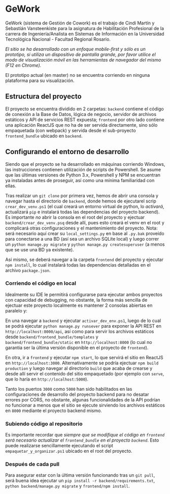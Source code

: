 # GeWork

GeWork (sistema de Gestión de Cowork) es el trabajo de Cindi Martín y Sebastián Vansteenkiste para la asignatura de Habilitación Profesional de la carrera de Ingeniería/Analista en Sistemas de Información en la Universidad Tecnológica Nacional - Facultad Regional Rosario.

_El sitio se ha desarrollado con un enfoque mobile-first y sólo es un prototipo, si utiliza un dispositivo de pantalla grande, por favor utilice el modo de visualización móvil en las herramientas de navegador del mismo (F12 en Chrome)._

El prototipo actual (en master) no se encuentra corriendo en ninguna plataforma para su visualización.

## Estructura del proyecto

El proyecto se encuentra dividido en 2 carpetas: `backend` contiene el código de conexión a la Base de Datos, lógica de negocio, servidor de archivos estáticos y API de servicios REST expuesta; `frontend` por otro lado contiene una aplicación ReactJS que no ha de ser servida directamente, sino sólo empaquetada (con webpack) y servida desde el sub-proyecto `frontend_bundle` ubicado en `backend`.

## Configurando el entorno de desarrollo

Siendo que el proyecto se ha desarrollado en máquinas corriendo Windows, las instrucciones contienen utilización de scripts de Powershell. Se asume que las últimas versiones de Python 3.x, Powershell y NPM se encuentran ya instaladas antes de proseguir, así como una mínima familiaridad con ellas.

Tras realizar un `git clone` por primera vez, hemos de abrir una consola y navegar hasta el directorio de `backend`, donde hemos de ejecutarel scrip `crear_dev_venv.ps1` (el cual creará un entorno virtual de python, lo _activará_, actualizará `pip` e instalará todas las dependencias del proyecto backend). Es importante _no_ abrir la consola en el root del proyecto y ejectuar `backend/crear_dev_venv.psq` desde allí, pues esto creará el venv en el root y complicará otras configuraciones y el mantenimiento del proyecto. Nota: será necesario aquí crear su `local_settings.py` en base al `.py.bak` proveído para conectarse a una BD (así sea un archivo SQLite local) y luego correr un `python manage.py migrate` y `python manage.py createsuperuser` (a menos que se use una BD ya existente).

Así mismo, se deberá navegar a la carpeta `frontend` del proyecto y ejecutar `npm install`, lo cual instalará todas las dependencias detalladas en el archivo `package.json`.

### Corriendo el código en local

Idealmente su IDE le permitirá configurarse para ejecutar ambos proyectos con capacidad de debugging, no obstante, la forma más sencilla de ejectuar este proyecto localmente es mantener 2 consolas abiertas en paralelo y:

En una navegar a `backend` y ejecutar `activar_dev_env.ps1`, luego de lo cual se podrá ejecutar `python manage.py runsever` para exponer la API REST en `http://localhost:8000/api`, así como para servir los archivos estáticos desde `backend/frontend_bundle/templates` y `backend/frontend_bundle/static` en `http://localhost:8000` (lo cual no garantia ser la última versión disponible en el proyecto de `frontend`).

En otra, ir a `frontend` y ejecutar `npm start`, lo que servirá el sitio en ReactJS en `http://localhost:3000`. Alternativamente se podría ejectuar `npm build production` y luego navegar al directorio `build` que acaba de crearse y desde allí servir el contenido del sitio empaquetado (por ejemplo con `serve`, que lo haría en `http://localhost:5000`).

Tanto los puertos `3000` como `5000` han sido habilitados en las configuraciones de desarrollo del proyecto backend para no desatar errores por CORS, no obstante, algunas funcionalidades de la API podrían no funcionar a menos que el sitio se ejecute sirviendo los archivos estáticos en `8000` mediante el proyecto backend mismo.

### Subiendo código al repositorio

Es importante recordar que _siempre que se modifique el código en `frontend` será necesario actualizar el `frontend_bundle` en el proyecto `backend`_. Esto puede realizarse sencillamente ejecutando el script `empaquetar_y_organizar.ps1` ubicado en el root del proyecto.

### Después de cada pull

Para asegurar estar con la última versión funcionando tras un `git pull`, será buena idea ejecutar un `pip install -r backend/requirements.txt`, `python backend/manage.py migrate` y `frontend/npm install`.
